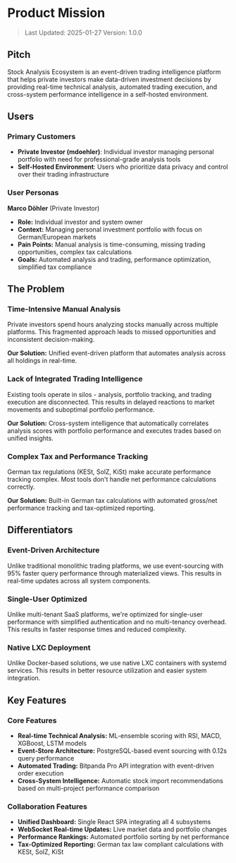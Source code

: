# Product Mission

> Last Updated: 2025-01-27
> Version: 1.0.0

## Pitch

Stock Analysis Ecosystem is an event-driven trading intelligence platform that helps private investors make data-driven investment decisions by providing real-time technical analysis, automated trading execution, and cross-system performance intelligence in a self-hosted environment.

## Users

### Primary Customers

- **Private Investor (mdoehler)**: Individual investor managing personal portfolio with need for professional-grade analysis tools
- **Self-Hosted Environment**: Users who prioritize data privacy and control over their trading infrastructure

### User Personas

**Marco Döhler** (Private Investor)
- **Role:** Individual investor and system owner
- **Context:** Managing personal investment portfolio with focus on German/European markets
- **Pain Points:** Manual analysis is time-consuming, missing trading opportunities, complex tax calculations
- **Goals:** Automated analysis and trading, performance optimization, simplified tax compliance

## The Problem

### Time-Intensive Manual Analysis

Private investors spend hours analyzing stocks manually across multiple platforms. This fragmented approach leads to missed opportunities and inconsistent decision-making.

**Our Solution:** Unified event-driven platform that automates analysis across all holdings in real-time.

### Lack of Integrated Trading Intelligence

Existing tools operate in silos - analysis, portfolio tracking, and trading execution are disconnected. This results in delayed reactions to market movements and suboptimal portfolio performance.

**Our Solution:** Cross-system intelligence that automatically correlates analysis scores with portfolio performance and executes trades based on unified insights.

### Complex Tax and Performance Tracking

German tax regulations (KESt, SolZ, KiSt) make accurate performance tracking complex. Most tools don't handle net performance calculations correctly.

**Our Solution:** Built-in German tax calculations with automated gross/net performance tracking and tax-optimized reporting.

## Differentiators

### Event-Driven Architecture

Unlike traditional monolithic trading platforms, we use event-sourcing with 95% faster query performance through materialized views. This results in real-time updates across all system components.

### Single-User Optimized

Unlike multi-tenant SaaS platforms, we're optimized for single-user performance with simplified authentication and no multi-tenancy overhead. This results in faster response times and reduced complexity.

### Native LXC Deployment

Unlike Docker-based solutions, we use native LXC containers with systemd services. This results in better resource utilization and easier system integration.

## Key Features

### Core Features

- **Real-time Technical Analysis:** ML-ensemble scoring with RSI, MACD, XGBoost, LSTM models
- **Event-Store Architecture:** PostgreSQL-based event sourcing with 0.12s query performance
- **Automated Trading:** Bitpanda Pro API integration with event-driven order execution
- **Cross-System Intelligence:** Automatic stock import recommendations based on multi-project performance comparison

### Collaboration Features

- **Unified Dashboard:** Single React SPA integrating all 4 subsystems
- **WebSocket Real-time Updates:** Live market data and portfolio changes
- **Performance Rankings:** Automated portfolio sorting by net performance
- **Tax-Optimized Reporting:** German tax law compliant calculations with KESt, SolZ, KiSt